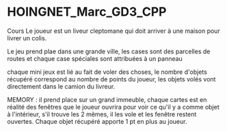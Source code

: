 # HOINGNET_Marc_GD3_CPP
 Cours
Le joueur est un liveur cleptomane qui doit arriver à une maison pour livrer un colis.

Le jeu prend plae dans une grande ville, les cases sont des parcelles de routes et chaque case spéciales sont attribuées à un panneau

chaque mini jeux est lié au fait de voler des choses, le nombre d'objets récupéré correspond au nombre de points du joueur, les objets volés vont directement dans le camion du livreur. 

MEMORY : il prend place sur un grand immeuble, chaque cartes est en réalité des fenêtres que le joueur ouvrira pour voir ce qu'il y a comme objet à l'intérieur, s'il trouve les 2 mêmes, il les vole et les fenêtre restent ouvertes. Chaque objet récupéré apporte 1 pt en plus au joueur.

